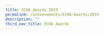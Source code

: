```yaml
---
title: ECHA Awards 2019
permalink: /achievements/ECHA-Awards/2019
description: ""
third_nav_title: ECHA Awards
---
```

